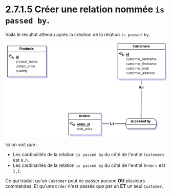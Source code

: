 # 2.7.1.5 Créer une relation nommée `is passed by`.

Voilà le résultat attendu après la création de la relation `is passed by`.

![](./assets/solution.png)

Ici on voit que :

- Les cardinalités de la relation `is passed by` du côté de l'entité `Customers` est `0,n`.
- Les cardinalités de la relation `is passed by` du côté de l'entité `Orders` est `1,1`.

Ce qui traduit qu'un `Customer` peut ne passer aucune **OU** plusieurs commandes. Et qu'une `Order` n'est passée que par un **ET** un seul `Customer`.